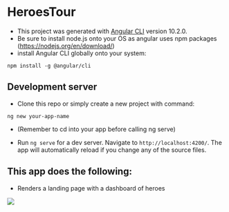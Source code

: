 # HeroesTour

- This project was generated with [Angular CLI](https://github.com/angular/angular-cli) version 10.2.0.
- Be sure to install node.js onto your OS as angular uses npm packages (https://nodejs.org/en/download/)
- install Angular CLI globally onto your system:

`npm install -g @angular/cli`

## Development server

- Clone this repo or simply create a new project with command:

`ng new your-app-name`

- (Remember to cd into your app before calling ng serve)

- Run `ng serve` for a dev server. Navigate to `http://localhost:4200/`. The app will automatically reload if you change any of the source files.

## This app does the following:

- Renders a landing page with a dashboard of heroes

<img src='dashboard.png'>
